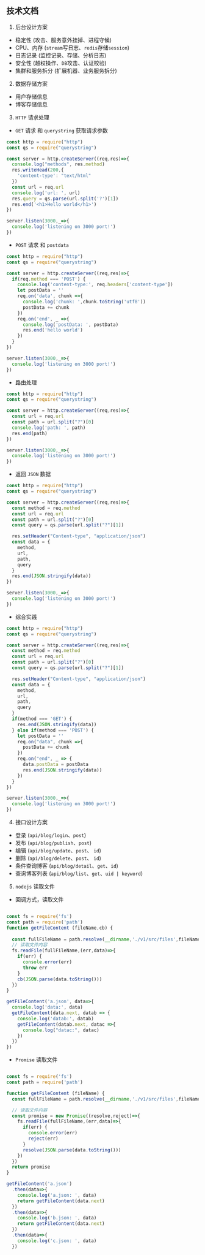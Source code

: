 ## 技术文档

1. 后台设计方案

- 稳定性 (攻击、服务意外挂掉、进程守候)
- CPU、内存 (`stream`写日志、`redis`存储`session`)
- 日志记录 (监控记录、存储、分析日志)
- 安全性 (越权操作、`DB`攻击、认证校验)
- 集群和服务拆分 (扩展机器、业务服务拆分)


2. 数据存储方案

- 用户存储信息
- 博客存储信息

3. `HTTP` 请求处理

- `GET` 请求 和 `querystring` 获取请求参数

```js
const http = require("http")
const qs = require("querystring")

const server = http.createServer((req,res)=>{
  console.log("methods", res.method)
  res.writeHead(200,{
    'content-type': "text/html"
  })
  const url = req.url
  console.log('url: ', url)
  res.query = qs.parse(url.split('?')[1])
  res.end('<h1>Hello world</h1>')
})

server.listen(3000,_=>{
  console.log('listening on 3000 port!')
})
```

- `POST` 请求 和 `postdata` 

```js
const http = require("http")
const qs = require("querystring")

const server = http.createServer((req,res)=>{
  if(req.method === 'POST') {
    console.log('content-type:', req.headers['content-type'])
    let postData = ''
    req.on('data', chunk =>{
      console.log('chunk: ',chunk.toString('utf8'))
      postData += chunk
    })
    req.on('end', _ =>{
      console.log('postData: ', postData)
      res.end('hello world')
    })
  }
})

server.listen(3000,_=>{
  console.log('listening on 3000 port!')
})
```

- 路由处理

```js
const http = require("http")
const qs = require("querystring")

const server = http.createServer((req,res)=>{
  const url = req.url
  const path = url.split("?")[0]
  console.log('path: ', path)
  res.end(path)
})

server.listen(3000,_=>{
  console.log('listening on 3000 port!')
})
```

- 返回 `JSON` 数据

```js
const http = require("http")
const qs = require("querystring")

const server = http.createServer((req,res)=>{
  const method = req.method
  const url = req.url
  const path = url.split("?")[0]
  const query = qs.parse(url.split("?")[1])

  res.setHeader("Content-type", "application/json")
  const data = {
    method,
    url,
    path,
    query
  }
  res.end(JSON.stringify(data))
})

server.listen(3000,_=>{
  console.log('listening on 3000 port!')
})
```

- 综合实践

```js
const http = require("http")
const qs = require("querystring")

const server = http.createServer((req,res)=>{
  const method = req.method
  const url = req.url
  const path = url.split("?")[0]
  const query = qs.parse(url.split("?")[1])

  res.setHeader("Content-type", "application/json")
  const data = {
    method,
    url,
    path,
    query
  }
  if(method === 'GET') {
    res.end(JSON.stringify(data))
  } else if(method === 'POST') {
    let postData = ''
    req.on("data", chunk =>{
      postData += chunk
    })
    req.on("end", _ => {
      data.postData = postData
      res.end(JSON.stringify(data))
    })
  }
})

server.listen(3000,_=>{
  console.log('listening on 3000 port!')
})
```



4. 接口设计方案

- 登录 (`api/blog/login`、`post`)
- 发布 (`api/blog/publish`、`post`)
- 编辑 (`api/blog/update`、`post`、 `id`)
- 删除 (`api/blog/delete`、`post`、 `id`)
- 条件查询博客 (`api/blog/detail`、`get`、`id`)
- 查询博客列表 (`api/blog/list`、`get`、`uid | keyword`)

5. `nodejs` 读取文件

- 回调方式，读取文件

```js

const fs = require('fs')
const path = require('path')
function getFileContent (fileName,cb) {
  
  const fullFileName = path.resolve(__dirname,'./v1/src/files',fileName)
  // 读取文件内容
  fs.readFile(fullFileName,(err,data)=>{
    if(err) {
      console.error(err)
      throw err
    }
    cb(JSON.parse(data.toString()))
  })
}

getFileContent('a.json', data=>{
  console.log('data:', data)
  getFileContent(data.next, datab => {
    console.log('datab:', datab)
    getFileContent(datab.next, datac =>{
      console.log("datac:", datac)
    })
  })
})
```

- `Promise` 读取文件

```js

const fs = require('fs')
const path = require('path')

function getFileContent (fileName) {
  const fullFileName = path.resolve(__dirname,'./v1/src/files',fileName)

  // 读取文件内容
  const promise = new Promise((resolve,reject)=>{
    fs.readFile(fullFileName,(err,data)=>{
      if(err) {
        console.error(err)
        reject(err)
      }
      resolve(JSON.parse(data.toString()))
    })
  })
  return promise
}

getFileContent('a.json')
  .then(data=>{
    console.log('a.json: ', data)
    return getFileContent(data.next)
  })
  .then(data=>{
    console.log('b.json: ', data)
    return getFileContent(data.next)
  })
  .then(data=>{
    console.log('c.json: ', data)
  })
```